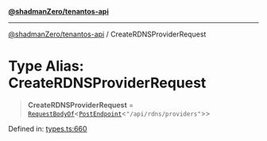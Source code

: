 [**@shadmanZero/tenantos-api**](../README.md)

***

[@shadmanZero/tenantos-api](../globals.md) / CreateRDNSProviderRequest

# Type Alias: CreateRDNSProviderRequest

> **CreateRDNSProviderRequest** = [`RequestBodyOf`](RequestBodyOf.md)\<[`PostEndpoint`](PostEndpoint.md)\<`"/api/rdns/providers"`\>\>

Defined in: [types.ts:660](https://github.com/shadmanZero/tenantos-api/blob/1519ecac4035082956b06ca1cf266b8ad4cc7904/src/types.ts#L660)
